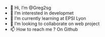 - 👋 Hi, I’m @Greg2sg
- 👀 I’m interested in developmet
- 🌱 I’m currently learning at EPSI Lyon
- 💞️ I’m looking to collaborate on web project
- 📫 How to reach me ? On Github

<!---
Greg2sg/Greg2sg is a ✨ special ✨ repository because its `README.md` (this file) appears on your GitHub profile.
You can click the Preview link to take a look at your changes.
--->
